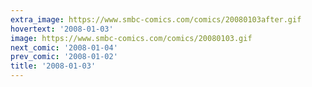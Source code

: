 ```yaml
---
extra_image: https://www.smbc-comics.com/comics/20080103after.gif
hovertext: '2008-01-03'
image: https://www.smbc-comics.com/comics/20080103.gif
next_comic: '2008-01-04'
prev_comic: '2008-01-02'
title: '2008-01-03'
---
```


